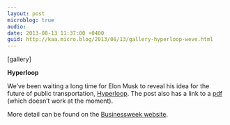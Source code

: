 ```yaml
---
layout: post
microblog: true
audio: 
date: 2013-08-13 11:37:00 +0400
guid: http://kaa.micro.blog/2013/08/13/gallery-hyperloop-weve.html
---
```

[gallery]
<p><strong>Hyperloop</strong></p>

<p>We&rsquo;ve been waiting a long time for Elon Musk to reveal his idea for the future of public transportation, <a href="http://www.teslamotors.com/blog/hyperloop">Hyperloop</a>. The post also has a link to a <a href="http://www.teslamotors.com/sites/default/files/blog_images/hyperloop-alpha.pdf">pdf</a> (which doesn&rsquo;t work at the moment).</p>

<p>More detail can be found on the <a href="http://www.businessweek.com/articles/2013-08-12/revealed-elon-musk-explains-the-hyperloop">Businessweek website</a>.</p>
